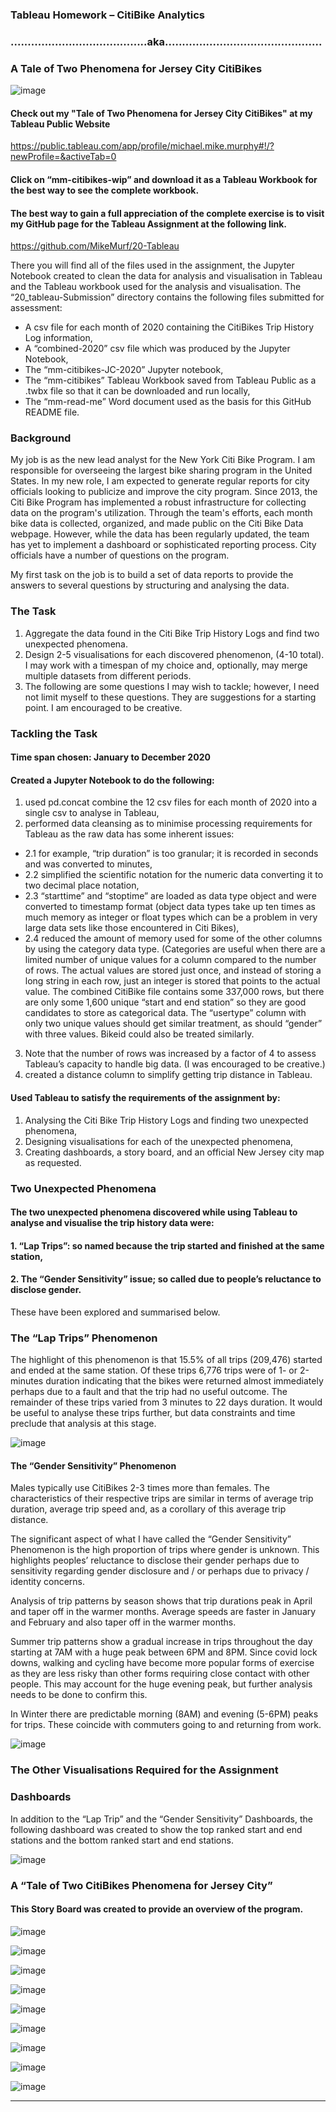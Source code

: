 ### Tableau Homework – CitiBike Analytics
### ........................................aka..............................................
### A Tale of Two Phenomena for Jersey City CitiBikes

![image](https://user-images.githubusercontent.com/89948865/163308462-74031ce2-3004-4207-ba6e-151752d2764e.png) 

#### Check out my "Tale of Two Phenomena for Jersey City CitiBikes" at my Tableau Public Website
https://public.tableau.com/app/profile/michael.mike.murphy#!/?newProfile=&activeTab=0 

####  Click on “mm-citibikes-wip” and download it as a Tableau Workbook for the best way to see the complete workbook.

#### The best way to gain a full appreciation of the complete exercise is to visit my GitHub page for the Tableau Assignment at the following link.
https://github.com/MikeMurf/20-Tableau

There you will find all of the files used in the assignment, the Jupyter Notebook created to clean the data for analysis and visualisation in Tableau and the Tableau workbook used for the analysis and visualisation. 
The “20_tableau-Submission” directory contains the following files submitted for assessment:
* A csv file for each month of 2020 containing the CitiBikes Trip History Log information,
* A “combined-2020” csv file which was produced by the Jupyter Notebook,
* The “mm-citibikes-JC-2020” Jupyter notebook,
* The “mm-citibikes” Tableau Workbook saved from Tableau Public as a .twbx file so that it can be downloaded and run locally,
* The “mm-read-me” Word document used as the basis for this GitHub README file. 

### Background 

My job is as the new lead analyst for the New York Citi Bike Program. I am responsible for overseeing the largest bike sharing program in the United States. In my new role, I am expected to generate regular reports for city officials looking to publicize and improve the city program.
Since 2013, the Citi Bike Program has implemented a robust infrastructure for collecting data on the program's utilization. Through the team's efforts, each month bike data is collected, organized, and made public on the Citi Bike Data webpage.
However, while the data has been regularly updated, the team has yet to implement a dashboard or sophisticated reporting process. City officials have a number of questions on the program. 

My first task on the job is to build a set of data reports to provide the answers to several questions by structuring and analysing the data. 

### The Task 

1. Aggregate the data found in the Citi Bike Trip History Logs and find two unexpected phenomena.
2. Design 2-5 visualisations for each discovered phenomenon, (4-10 total). I may work with a timespan of my choice and, optionally, may merge multiple datasets from different periods.
3. The following are some questions I may wish to tackle; however, I need not limit myself to these questions. They are suggestions for a starting point. I am encouraged to be creative. 

### Tackling the Task 

#### Time span chosen:	January to December 2020 

#### Created a Jupyter Notebook to do the following:
1. used  pd.concat combine the 12 csv files for each month of 2020 into a single csv to analyse in Tableau,
2. performed data cleansing as to minimise processing requirements for Tableau as the raw data has some inherent issues:
* 2.1 for example, “trip duration” is  too granular; it is recorded in seconds and was converted to minutes, 
* 2.2 simplified the scientific notation for the numeric data converting it to two decimal place notation, 
* 2.3 “starttime” and “stoptime” are loaded as data type object and were converted to timestamp format (object data types take up ten times as much memory as integer or float types which can be a problem in very large data sets like those encountered in Citi Bikes), 
* 2.4 reduced the amount of memory used for some of the other columns by using the category data type. (Categories are useful when there are a limited number of unique values for a column compared to the number of rows. The actual values are stored just once, and instead of storing a long string in each row, just an integer is stored that points to the actual value. The combined CitiBike file contains some 337,000 rows, but there are only some 1,600 unique “start and end station” so they are good candidates to store as categorical data. The “usertype” column with only two unique values should get similar treatment, as should “gender” with three values. Bikeid could also be treated similarly. 
3. Note that the number of rows was increased by a factor of 4 to assess Tableau’s capacity to handle big data. (I was encouraged to be creative.) 
4. created a distance column to simplify getting trip distance in Tableau. 
 
#### Used Tableau to satisfy the requirements of the assignment by: 
1. Analysing the Citi Bike Trip History Logs and finding two unexpected phenomena, 
2. Designing visualisations for each of the unexpected phenomena, 
3. Creating dashboards, a story board, and an official New Jersey city map as requested. 

### Two Unexpected Phenomena

#### The two unexpected phenomena discovered while using Tableau to analyse and visualise the trip history data were:
#### 1.	“Lap Trips”: so named because  the trip started and finished at the same station,
#### 2.	The “Gender Sensitivity” issue; so called due to people’s reluctance to disclose gender. 

These have been explored and summarised below.

### The “Lap Trips” Phenomenon 

The highlight of this phenomenon is that 15.5% of all trips (209,476) started and ended at the same station. Of these trips 6,776 trips were of 1- or 2-minutes duration indicating that the bikes were returned almost immediately perhaps due to a fault and that the trip had no useful outcome. The remainder of these trips varied from 3 minutes to 22 days duration. It would be useful to analyse these trips further, but data constraints and time preclude that analysis at this stage. 
   
![image](https://user-images.githubusercontent.com/89948865/163309825-a34f85f4-6e10-48dc-9231-09456b763b87.png)

#### The “Gender Sensitivity” Phenomenon
Males typically use CitiBikes 2-3 times more than females. The characteristics of their respective trips are similar in terms of average trip duration, average trip speed and, as a corollary of this average trip distance. 

The significant aspect of what I have called the “Gender Sensitivity” Phenomenon is the high proportion of trips where gender is unknown. This highlights peoples’ reluctance to disclose their gender perhaps due to sensitivity regarding gender disclosure and / or perhaps due to privacy / identity concerns. 

Analysis of trip patterns by season shows that trip durations peak in April and taper off in the warmer months. Average speeds are faster in January and February and also taper off in the warmer months.

Summer trip patterns show a gradual increase in trips throughout the day starting at 7AM with a huge peak between 6PM and 8PM. Since covid lock downs, walking and cycling have become more popular forms of exercise as they are less risky than other forms requiring close contact with other people. This may account for the huge evening peak, but further analysis needs to be done to confirm this. 

In Winter there are predictable morning (8AM) and evening (5-6PM) peaks for trips. These coincide with commuters going to and returning from work. 
 
![image](https://user-images.githubusercontent.com/89948865/163309918-a0589327-f801-4eea-92c9-c62bd34bf23f.png) 

### The Other Visualisations Required for the Assignment 

### Dashboards 

In addition to the “Lap Trip” and the “Gender Sensitivity” Dashboards, the following dashboard was created to show the top ranked start and end stations and the bottom ranked start and end stations.

![image](https://user-images.githubusercontent.com/89948865/163310017-301a2336-4fce-47f6-8b36-c117abce3548.png) 
 
  
  
### A “Tale of Two CitiBikes Phenomena for Jersey City”

#### This Story Board was created to provide an overview of the program. 

![image](https://user-images.githubusercontent.com/89948865/163310111-624254f3-174e-45b1-94ac-6c7ddb830cf1.png) 

![image](https://user-images.githubusercontent.com/89948865/163310149-4d1caf4d-3a55-47c8-991f-9ce3aac62761.png) 

![image](https://user-images.githubusercontent.com/89948865/163310205-9b443b61-1b5b-491b-b018-c5cc2e741d45.png) 

![image](https://user-images.githubusercontent.com/89948865/163310254-463951db-a568-4656-b886-721b3b298794.png) 

![image](https://user-images.githubusercontent.com/89948865/163310276-bed55eaf-53a7-4da5-8138-71ebea326f02.png) 

![image](https://user-images.githubusercontent.com/89948865/163310304-2c796bd9-a214-4879-9c09-db4b8a9380b5.png) 

![image](https://user-images.githubusercontent.com/89948865/163310342-e7303a2e-aa31-402b-8d02-c3152b39c1aa.png) 

![image](https://user-images.githubusercontent.com/89948865/163310382-da996f48-25c5-409a-ba41-64eb4f68deee.png) 

![image](https://user-images.githubusercontent.com/89948865/163310406-a1edcb0d-65cf-4a51-b481-357e68c257d7.png) 

**********************************************************************************************************************************







 
 
 

 

 

 

 

 

 


